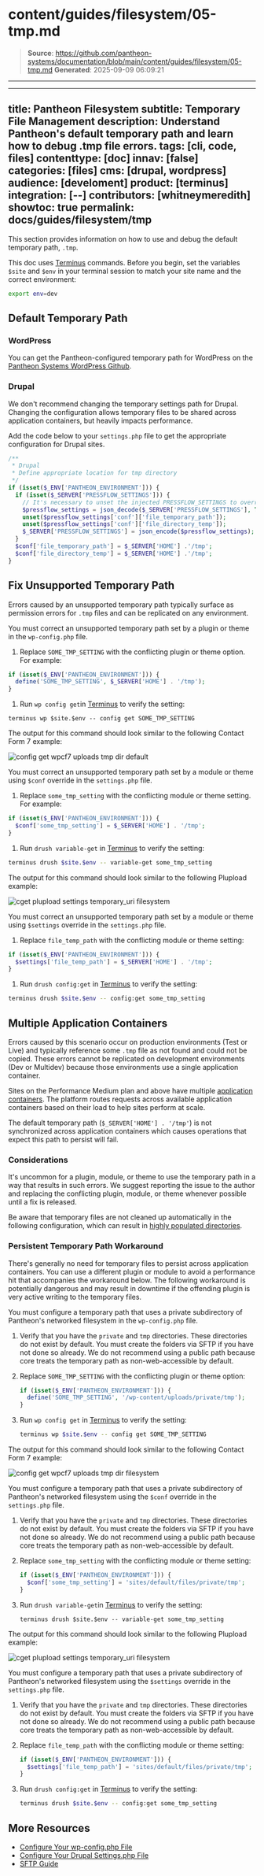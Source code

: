 # content/guides/filesystem/05-tmp.md

> **Source**: https://github.com/pantheon-systems/documentation/blob/main/content/guides/filesystem/05-tmp.md
> **Generated**: 2025-09-09 06:09:21

---

---
title: Pantheon Filesystem
subtitle: Temporary File Management
description: Understand Pantheon's default temporary path and learn how to debug .tmp file errors.
tags: [cli, code, files]
contenttype: [doc]
innav: [false]
categories: [files]
cms: [drupal, wordpress]
audience: [develoment]
product: [terminus]
integration: [--]
contributors: [whitneymeredith]
showtoc: true
permalink: docs/guides/filesystem/tmp
---

This section provides information on how to use and debug the default temporary path, `.tmp`.

<Alert title="Exports" type="export">

This doc uses [Terminus](/terminus) commands. Before you begin, set the variables `$site` and `$env` in your terminal session to match your site name and the correct environment:

```bash
export env=dev
```

</Alert>

## Default Temporary Path

### WordPress

You can get the Pantheon-configured temporary path for WordPress on the [Pantheon Systems WordPress Github](https://github.com/pantheon-systems/WordPress/blob/default/wp-config-pantheon.php#L67).

### Drupal

We don't recommend changing the temporary settings path for Drupal. Changing the configuration allows temporary files to be shared across application containers, but heavily impacts performance.

Add the code below to your `settings.php` file to get the appropriate configuration for Drupal sites.

```php
/**
 * Drupal
 * Define appropriate location for tmp directory
 */
if (isset($_ENV['PANTHEON_ENVIRONMENT'])) {
  if (isset($_SERVER['PRESSFLOW_SETTINGS'])) { 
    // It's necessary to unset the injected PRESSFLOW_SETTINGS to override the values.
    $pressflow_settings = json_decode($_SERVER['PRESSFLOW_SETTINGS'], TRUE); 
    unset($pressflow_settings['conf']['file_temporary_path']); 
    unset($pressflow_settings['conf']['file_directory_temp']); 
    $_SERVER['PRESSFLOW_SETTINGS'] = json_encode($pressflow_settings); 
  } 
  $conf['file_temporary_path'] = $_SERVER['HOME'] .'/tmp';
  $conf['file_directory_temp'] = $_SERVER['HOME'] .'/tmp';
}
```

## Fix Unsupported Temporary Path

Errors caused by an unsupported temporary path typically surface as permission errors for `.tmp` files and can be replicated on any environment.

<TabList>

<Tab title="WordPress" id="wptmppath" active={true}>

You must correct an unsupported temporary path set by a plugin or theme in the `wp-config.php` file.

1. Replace `SOME_TMP_SETTING` with the conflicting plugin or theme option. For example:

  ```php
  if (isset($_ENV['PANTHEON_ENVIRONMENT'])) {
    define('SOME_TMP_SETTING', $_SERVER['HOME'] . '/tmp');
  }
  ```

1. Run `wp config get`in [Terminus](/terminus) to verify the setting:

  ```bash{promptUser: user}
  terminus wp $site.$env -- config get SOME_TMP_SETTING
  ```

The output for this command should look similar to the following Contact Form 7 example:

![config get wpcf7 uploads tmp dir default](../../../images/wp-config-get-tmp-default.png)

</Tab>

<Tab title="Drupal 7" id="d7tmppath">

You must correct an unsupported temporary path set by a module or theme using `$conf` override in the `settings.php` file.

1. Replace `some_tmp_setting` with the conflicting module or theme setting. For example:

  ```php
  if (isset($_ENV['PANTHEON_ENVIRONMENT'])) {
    $conf['some_tmp_setting'] = $_SERVER['HOME'] . '/tmp';
  }
  ```

1. Run `drush variable-get` in [Terminus](/terminus) to verify the setting:

  ```bash
  terminus drush $site.$env -- variable-get some_tmp_setting
  ```

The output for this command should look similar to the following Plupload example:

![cget plupload settings temporary_uri filesystem](../../../images/d7-vget-tmp-default.png)

</Tab>

<Tab title="Drupal (Latest)" id="d9tmppath">

You must correct an unsupported temporary path set by a module or theme using `$settings` override in the `settings.php` file.

1. Replace `file_temp_path` with the conflicting module or theme setting:

  ```php
  if (isset($_ENV['PANTHEON_ENVIRONMENT'])) {
    $settings['file_temp_path'] = $_SERVER['HOME'] . '/tmp';
  }
  ```

1. Run `drush config:get` in [Terminus](/terminus) to verify the setting:

  ```bash
  terminus drush $site.$env -- config:get some_tmp_setting
  ```

</Tab>

</TabList>

## Multiple Application Containers

Errors caused by this scenario occur on production environments (Test or Live) and typically reference some `.tmp` file as not found and could not be copied. These errors cannot be replicated on development environments (Dev or Multidev) because those environments use a single application container.

Sites on the Performance Medium plan and above have multiple [application containers](/application-containers). The platform routes requests across available application containers based on their load to help sites perform at scale.

The default temporary path (`$_SERVER['HOME'] . '/tmp'`) is not synchronized across application containers which causes operations that expect this path to persist will fail.

### Considerations

It's uncommon for a plugin, module, or theme to use the temporary path in a way that results in such errors. We suggest reporting the issue to the author and replacing the conflicting plugin, module, or theme whenever possible until a fix is released.

Be aware that temporary files are not cleaned up automatically in the following configuration, which can result in [highly populated directories](/guides/filesystem/large-files).

### Persistent Temporary Path Workaround

<Alert title="Warning" type="danger">

There's generally no need for temporary files to persist across application containers. You can use a different plugin or module to avoid a performance hit that accompanies the workaround below. The following workaround is potentially dangerous and may result in downtime if the offending plugin is very active writing to the temporary files.

</Alert>

<TabList>

<Tab title="WordPress" id="wpworkaround" active={true}>

You must configure a temporary path that uses a private subdirectory of Pantheon's networked filesystem in the `wp-config.php` file.

1. Verify that you have the `private` and `tmp` directories. These directories do not exist by default. You must create the folders via SFTP if you have not done so already. We do not recommend using a public path because core treats the temporary path as non-web-accessible by default.

1. Replace `SOME_TMP_SETTING` with the conflicting plugin or theme option:

    ```php
    if (isset($_ENV['PANTHEON_ENVIRONMENT'])) {
      define('SOME_TMP_SETTING', '/wp-content/uploads/private/tmp');
    }
    ```

1. Run `wp config get` in [Terminus](/terminus) to verify the setting:

    ```bash
    terminus wp $site.$env -- config get SOME_TMP_SETTING
    ```

The output for this command should look similar to the following Contact Form 7 example:

![config get wpcf7 uploads tmp dir filesystem](../../../images/wp-config-get-tmp-filesystem.png)

</Tab>

<Tab title="Drupal 7" id="d7workaround">

You must configure a temporary path that uses a private subdirectory of Pantheon's networked filesystem using the `$conf` override in the `settings.php` file.

1. Verify that you have the `private` and `tmp` directories. These directories do not exist by default. You must create the folders via SFTP if you have not done so already. We do not recommend using a public path because core treats the temporary path as non-web-accessible by default.

1. Replace `some_tmp_setting` with the conflicting module or theme setting:

    ```php
    if (isset($_ENV['PANTHEON_ENVIRONMENT'])) {
      $conf['some_tmp_setting'] = 'sites/default/files/private/tmp';
    }
    ```

1. Run `drush variable-get`in [Terminus](/terminus) to verify the setting:

    ```bash{promptUser: user}
    terminus drush $site.$env -- variable-get some_tmp_setting
    ```

The output for this command should look similar to the following Plupload example:

![cget plupload settings temporary_uri filesystem](../../../images/d7-vget-tmp-filesystem.png)

</Tab>

<Tab title="Drupal (Latest)" id="d9workaround">

You must configure a temporary path that uses a private subdirectory of Pantheon's networked filesystem using the `$settings` override in the `settings.php` file.

1. Verify that you have the `private` and `tmp` directories. These directories do not exist by default. You must create the folders via SFTP if you have not done so already. We do not recommend using a public path because core treats the temporary path as non-web-accessible by default.

1. Replace `file_temp_path` with the conflicting module or theme setting:

    ```php
    if (isset($_ENV['PANTHEON_ENVIRONMENT'])) {
      $settings['file_temp_path'] = 'sites/default/files/private/tmp';
    }
    ```

1. Run `drush config:get` in [Terminus](/terminus) to verify the setting:

    ```bash
    terminus drush $site.$env -- config:get some_tmp_setting
    ```

</Tab>

</TabList>

## More Resources

- [Configure Your wp-config.php File](/guides/php/wp-config-php)
- [Configure Your Drupal Settings.php File](/guides/php/settings-php)
- [SFTP Guide](/guides/sftp)